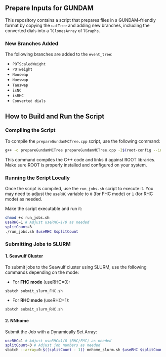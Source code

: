 
## Prepare Inputs for GUNDAM

This repository contains a script that prepares files in a GUNDAM-friendly format by copying the `cafTree` and adding new branches, including the converted dials into a `TClonesArray` of `TGraphs`.

### New Branches Added
The following branches are added to the `event_tree`:

- `POTScaledWeight`
- `POTweight`
- `Nonswap`
- `Nueswap`
- `Tauswap`
- `isNC`
- `isRHC`
- `Converted dials`

## How to Build and Run the Script

### Compiling the Script

To compile the `prepareGundamMCTree.cpp` script, use the following command:

```bash
g++ -o prepareGundamMCTree prepareGundamMCTree.cpp -I$(root-config --incdir) $(root-config --libs) -std=c++17
```

This command compiles the C++ code and links it against ROOT libraries. Make sure ROOT is properly installed and configured on your system.

### Running the Script Locally

Once the script is compiled, use the `run_jobs.sh` script to execute it. You may need to adjust the `useRHC` variable to `0` (for FHC mode) or `1` (for RHC mode) as needed.

Make the script executable and run it:

```bash
chmod +x run_jobs.sh
useRHC=1 # Adjust useRHC=1/0 as needed
splitCount=3
./run_jobs.sh $useRHC $splitCount
```

### Submitting Jobs to SLURM 
#### 1. Seawulf Cluster

To submit jobs to the Seawulf cluster using SLURM, use the following commands depending on the mode:

- For **FHC mode** (useRHC=0):

```bash
sbatch submit_slurm_FHC.sh
```

- For **RHC mode** (useRHC=1):

```bash
sbatch submit_slurm_RHC.sh
```

#### 2. NNhome
Submit the Job with a Dynamically Set Array:
```bash
useRHC=1 # Adjust useRHC=1/0 (RHC/FHC) as needed
splitCount=3 # Adjust job numbers as needed
sbatch --array=0-$((splitCount - 1)) nnhome_slurm.sh $useRHC $splitCount
```
